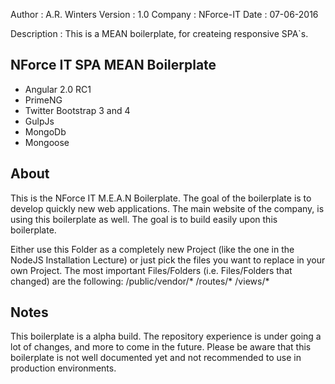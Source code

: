 Author      : A.R. Winters
Version     : 1.0
Company     : NForce-IT
Date        : 07-06-2016

Description : This is a MEAN boilerplate, for createing responsive SPA`s.

## NForce IT SPA MEAN Boilerplate

<ul>
   <li>Angular 2.0 RC1</li>
   <li>PrimeNG </li>
   <li>Twitter Bootstrap 3 and 4</li>
   <li>GulpJs</li>
   <li>MongoDb</li>
   <li>Mongoose</li>   
</ul>

## About
This is the NForce IT M.E.A.N Boilerplate. The goal of the boilerplate is to develop quickly new web applications.
The main website of the company, is using this boilerplate as well. The goal is to build easily upon this boilerplate. 

Either use this Folder as a completely new Project (like the one in the NodeJS Installation Lecture) or just pick the files you want to replace in your own Project.
The most important Files/Folders (i.e. Files/Folders that changed) are the following:
/public/vendor/*
/routes/*
/views/*

## Notes
This boilerplate is a alpha build. The repository experience is under going a lot of changes, and more to come in the future.
Please be aware that this boilerplate is not well documented yet and not recommended to use in production environments.

